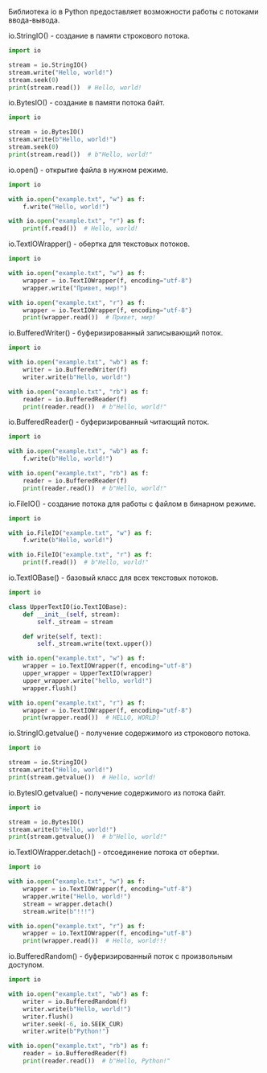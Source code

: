 Библиотека io в Python предоставляет возможности работы с потоками ввода-вывода.

io.StringIO() - создание в памяти строкового потока.

```python
import io

stream = io.StringIO()
stream.write("Hello, world!")
stream.seek(0)
print(stream.read())  # Hello, world!
```

io.BytesIO() - создание в памяти потока байт.

```python
import io

stream = io.BytesIO()
stream.write(b"Hello, world!")
stream.seek(0)
print(stream.read())  # b"Hello, world!"
```

io.open() - открытие файла в нужном режиме.

```python
import io

with io.open("example.txt", "w") as f:
    f.write("Hello, world!")

with io.open("example.txt", "r") as f:
    print(f.read())  # Hello, world!
```

io.TextIOWrapper() - обертка для текстовых потоков.

```python
import io

with io.open("example.txt", "w") as f:
    wrapper = io.TextIOWrapper(f, encoding="utf-8")
    wrapper.write("Привет, мир!")

with io.open("example.txt", "r") as f:
    wrapper = io.TextIOWrapper(f, encoding="utf-8")
    print(wrapper.read())  # Привет, мир!
```

io.BufferedWriter() - буферизированный записывающий поток.

```python
import io

with io.open("example.txt", "wb") as f:
    writer = io.BufferedWriter(f)
    writer.write(b"Hello, world!")

with io.open("example.txt", "rb") as f:
    reader = io.BufferedReader(f)
    print(reader.read())  # b"Hello, world!"
```

io.BufferedReader() - буферизированный читающий поток.

```python
import io

with io.open("example.txt", "wb") as f:
    f.write(b"Hello, world!")

with io.open("example.txt", "rb") as f:
    reader = io.BufferedReader(f)
    print(reader.read())  # b"Hello, world!"
```

io.FileIO() - создание потока для работы с файлом в бинарном режиме.

```python
import io

with io.FileIO("example.txt", "w") as f:
    f.write(b"Hello, world!")

with io.FileIO("example.txt", "r") as f:
    print(f.read())  # b"Hello, world!"
```

io.TextIOBase() - базовый класс для всех текстовых потоков.

```python
import io

class UpperTextIO(io.TextIOBase):
    def __init__(self, stream):
        self._stream = stream

    def write(self, text):
        self._stream.write(text.upper())

with io.open("example.txt", "w") as f:
    wrapper = io.TextIOWrapper(f, encoding="utf-8")
    upper_wrapper = UpperTextIO(wrapper)
    upper_wrapper.write("hello, world!")
    wrapper.flush()

with io.open("example.txt", "r") as f:
    wrapper = io.TextIOWrapper(f, encoding="utf-8")
    print(wrapper.read())  # HELLO, WORLD!
```

io.StringIO.getvalue() - получение содержимого из строкового потока.

```python
import io

stream = io.StringIO()
stream.write("Hello, world!")
print(stream.getvalue())  # Hello, world!
```

io.BytesIO.getvalue() - получение содержимого из потока байт.

```python
import io

stream = io.BytesIO()
stream.write(b"Hello, world!")
print(stream.getvalue())  # b"Hello, world!"
```

io.TextIOWrapper.detach() - отсоединение потока от обертки.

```python
import io

with io.open("example.txt", "w") as f:
    wrapper = io.TextIOWrapper(f, encoding="utf-8")
    wrapper.write("Hello, world!")
    stream = wrapper.detach()
    stream.write(b"!!!")

with io.open("example.txt", "r") as f:
    wrapper = io.TextIOWrapper(f, encoding="utf-8")
    print(wrapper.read())  # Hello, world!!!
```

io.BufferedRandom() - буферизированный поток с произвольным доступом.

```python
import io

with io.open("example.txt", "wb") as f:
    writer = io.BufferedRandom(f)
    writer.write(b"Hello, world!")
    writer.flush()
    writer.seek(-6, io.SEEK_CUR)
    writer.write(b"Python!")

with io.open("example.txt", "rb") as f:
    reader = io.BufferedReader(f)
    print(reader.read())  # b"Hello, Python!"
```
